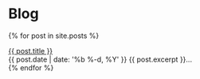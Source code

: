 # Blog

{% for post in site.posts %}
  <div class="post">
    <span class="post-title">
      <a href="{{ post.url }}">{{ post.title }}</a>
    </span><br>
    <span class="post-date">
      {{ post.date | date: '%b %-d, %Y' }}
    </span>
    {{ post.excerpt }}...

  </div>
{% endfor %}